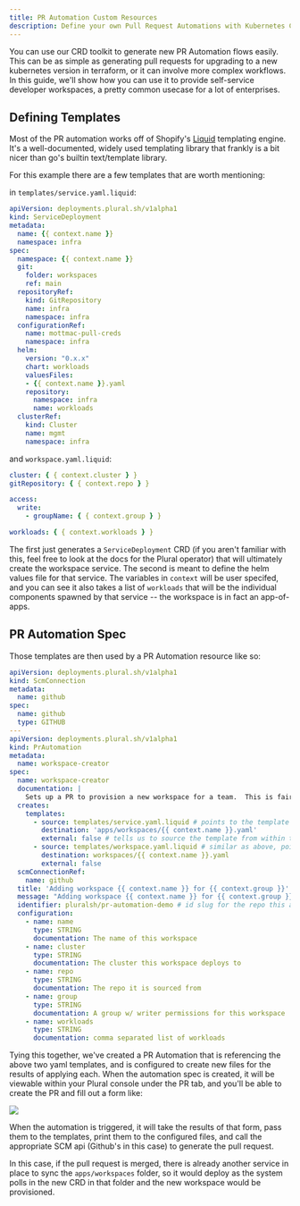 ```yaml
---
title: PR Automation Custom Resources
description: Define your own Pull Request Automations with Kubernetes CRDs
---
```


You can use our CRD toolkit to generate new PR Automation flows easily. This can be as simple as generating pull requests for upgrading to a new kubernetes version in terraform, or it can involve more complex workflows. In this guide, we'll show how you can use it to provide self-service developer workspaces, a pretty common usecase for a lot of enterprises.

## Defining Templates

Most of the PR automation works off of Shopify's [Liquid](https://shopify.github.io/liquid/) templating engine. It's a well-documented, widely used templating library that frankly is a bit nicer than go's builtin text/template library.

For this example there are a few templates that are worth mentioning:

in `templates/service.yaml.liquid`:

```yaml
apiVersion: deployments.plural.sh/v1alpha1
kind: ServiceDeployment
metadata:
  name: {{ context.name }}
  namespace: infra
spec:
  namespace: {{ context.name }}
  git:
    folder: workspaces
    ref: main
  repositoryRef:
    kind: GitRepository
    name: infra
    namespace: infra
  configurationRef:
    name: mottmac-pull-creds
    namespace: infra
  helm:
    version: "0.x.x"
    chart: workloads
    valuesFiles:
    - {{ context.name }}.yaml
    repository:
      namespace: infra
      name: workloads
  clusterRef:
    kind: Cluster
    name: mgmt
    namespace: infra
```

and `workspace.yaml.liquid`:

```yaml
cluster: { { context.cluster } }
gitRepository: { { context.repo } }

access:
  write:
    - groupName: { { context.group } }

workloads: { { context.workloads } }
```

The first just generates a `ServiceDeployment` CRD (if you aren't familiar with this, feel free to look at the docs for the Plural operator) that will ultimately create the workspace service. The second is meant to define the helm values file for that service. The variables in `context` will be user specifed, and you can see it also takes a list of `workloads` that will be the individual components spawned by that service -- the workspace is in fact an app-of-apps.

## PR Automation Spec

Those templates are then used by a PR Automation resource like so:

```yaml
apiVersion: deployments.plural.sh/v1alpha1
kind: ScmConnection
metadata:
  name: github
spec:
  name: github
  type: GITHUB
---
apiVersion: deployments.plural.sh/v1alpha1
kind: PrAutomation
metadata:
  name: workspace-creator
spec:
  name: workspace-creator
  documentation: |
    Sets up a PR to provision a new workspace for a team.  This is fairly rudimentary at the moment for demonstration purposes
  creates:
    templates:
      - source: templates/service.yaml.liquid # points to the template above
        destination: 'apps/workspaces/{{ context.name }}.yaml'
        external: false # tells us to source the template from within the repo
      - source: templates/workspace.yaml.liquid # similar as above, pointing to above templates
        destination: workspaces/{{ context.name }}.yaml
        external: false
  scmConnectionRef:
    name: github
  title: 'Adding workspace {{ context.name }} for {{ context.group }}'
  message: "Adding workspace {{ context.name }} for {{ context.group }}\nWorkloads to be provisioned: [{{ context.workloads }}]"
  identifier: pluralsh/pr-automation-demo # id slug for the repo this automation will be applied to
  configuration:
    - name: name
      type: STRING
      documentation: The name of this workspace
    - name: cluster
      type: STRING
      documentation: The cluster this workspace deploys to
    - name: repo
      type: STRING
      documentation: The repo it is sourced from
    - name: group
      type: STRING
      documentation: A group w/ writer permissions for this workspace
    - name: workloads
      type: STRING
      documentation: comma separated list of workloads
```

Tying this together, we've created a PR Automation that is referencing the above two yaml templates, and is configured to create new files for the results of applying each. When the automation spec is created, it will be viewable within your Plural console under the PR tab, and you'll be able to create the PR and fill out a form like:

![](/assets/deployments/workspace-pr.png)

When the automation is triggered, it will take the results of that form, pass them to the templates, print them to the configured files, and call the appropriate SCM api (Github's in this case) to generate the pull request.

In this case, if the pull request is merged, there is already another service in place to sync the `apps/workspaces` folder, so it would deploy as the system polls in the new CRD in that folder and the new workspace would be provisioned.
